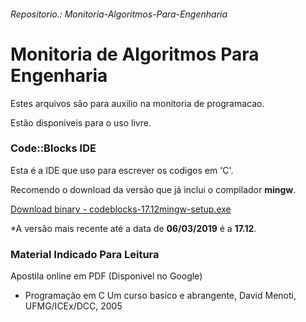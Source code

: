 ###### Repositorio.: Monitoria-Algoritmos-Para-Engenharia
# Monitoria de Algoritmos Para Engenharia

Estes arquivos são para auxilio na monitoria de programacao.

Estão disponiveis para o uso livre.

### Code::Blocks IDE

Esta é a IDE que uso para escrever os codigos em 'C'.

Recomendo o download da versão que já inclui o compilador **mingw**.

[Download binary - codeblocks-17.12mingw-setup.exe](http://www.codeblocks.org/downloads/26 "codeblocks-17.12mingw-setup.exe")

*A versão mais recente até a data de **06/03/2019** é a **17.12**.

### Material Indicado Para Leitura

Apostila online em PDF (Disponivel no Google)

* Programação em C Um curso basico e abrangente, David Menoti, UFMG/ICEx/DCC, 2005
